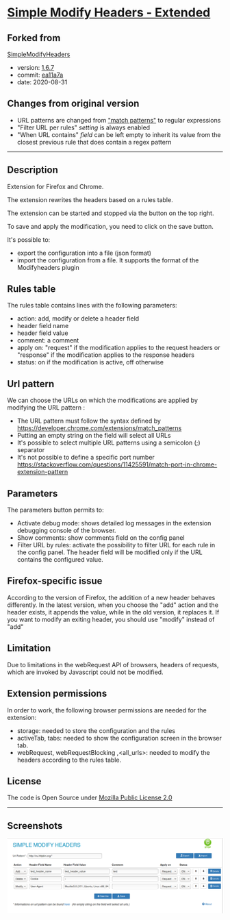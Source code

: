 # [Simple Modify Headers - Extended](https://github.com/warren-bank/crx-simple-modify-headers/tree/extended)

## Forked from

[SimpleModifyHeaders](https://github.com/didierfred/SimpleModifyHeaders)
- version: [1.6.7](https://github.com/didierfred/SimpleModifyHeaders/releases/tag/v1.6.7)
- commit: [ea11a7a](https://github.com/didierfred/SimpleModifyHeaders/tree/ea11a7a52c7e6701f151bae3665cf455b26b94f2)
- date: 2020-08-31

## Changes from original version

- URL patterns are changed from ["match patterns"](https://developer.chrome.com/extensions/match_patterns) to regular expressions
- "Filter URL per rules" _setting_ is always enabled
- "When URL contains" _field_ can be left empty to inherit its value from the closest previous rule that does contain a regex pattern

- - - -

## Description

Extension for Firefox and Chrome.

The extension rewrites the headers based on a rules table.

The extension can be started and stopped via the button on the top right.

To save and apply the modification, you need to click on the save button.

It's possible to:
-  export the configuration into a file (json format)
-  import the configuration from a file. It supports the format of the Modifyheaders plugin

## Rules table

The rules table contains lines with the following parameters:
- action: add, modify or delete a header field
- header field name
- header field value
- comment: a comment
- apply on: "request" if the modification applies to the request headers or "response" if the modification applies to the response headers
- status: on if the modification is active, off otherwise

## Url pattern

We can choose the URLs on which the modifications are applied by modifying the URL pattern :
- The URL pattern must follow the syntax defined by https://developer.chrome.com/extensions/match_patterns
- Putting an empty string on the field will select all URLs
- It's possible to select multiple URL patterns using a semicolon (;) separator
- It's not possible to define a specific port number https://stackoverflow.com/questions/11425591/match-port-in-chrome-extension-pattern

## Parameters

The parameters button permits to:
- Activate debug mode: shows detailed log messages in the extension debugging console of the browser.
- Show comments: show comments field on the config panel
- Filter URL by rules: activate the possibility to filter URL for each rule in the config panel. The header field will be modified only if the URL contains the configured value.

## Firefox-specific issue

According to the version of Firefox, the addition of a new header behaves differently. In the latest version, when you choose the "add" action and the header exists, it appends the value, while in the old version, it replaces it. If you want to modify an exiting header, you should use "modify" instead of "add"

## Limitation

Due to limitations in the webRequest API of browsers, headers of requests, which are invoked by Javascript could not be modified.

## Extension permissions

In order to work, the following browser permissions are needed for the extension:
- storage: needed to store the configuration and the rules
- activeTab, tabs: needed to show the configuration screen in the browser tab.
- webRequest, webRequestBlocking ,<all_urls>: needed to modify the headers according to the rules table.

## License

The code is Open Source under [Mozilla Public License 2.0](https://www.mozilla.org/en-US/MPL/2.0/)

- - - -

## Screenshots

![screenshot](./etc/screenshots/1.png)
